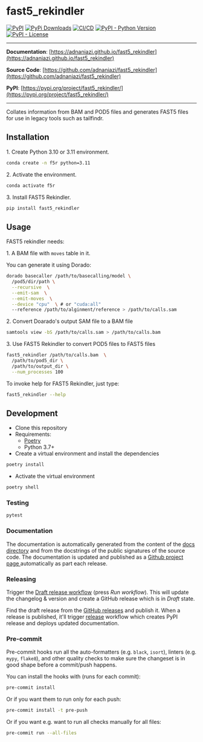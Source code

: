 # fast5_rekindler

[![PyPI](https://img.shields.io/pypi/v/fast5_rekindler?style=flat-square)](https://pypi.python.org/pypi/fast5_rekindler/)
[![PyPi Downloads](https://img.shields.io/pypi/dm/fast5_rekindler)](https://pypistats.org/packages/fast5_rekindler)
[![CI/CD](https://github.com/adnaniazi/fast5_rekindler/actions/workflows/release.yml/badge.svg)](https://github.com/adnaniazi/fast5_rekindler/actions/workflows/release.yml)
[![PyPI - Python Version](https://img.shields.io/pypi/pyversions/fast5_rekindler?style=flat-square)](https://pypi.python.org/pypi/fast5_rekindler/)
[![PyPI - License](https://img.shields.io/pypi/l/fast5_rekindler?style=flat-square)](https://pypi.python.org/pypi/fast5_rekindler/)


---

**Documentation**: [https://adnaniazi.github.io/fast5_rekindler](https://adnaniazi.github.io/fast5_rekindler)

**Source Code**: [https://github.com/adnaniazi/fast5_rekindler](https://github.com/adnaniazi/fast5_rekindler)

**PyPI**: [https://pypi.org/project/fast5_rekindler/](https://pypi.org/project/fast5_rekindler/)

---

Collates information from BAM and POD5 files and generates FAST5 files for use in legacy tools such as tailfindr.

## Installation

1\. Create Python 3.10 or 3.11 environment.
  
 ```bash
 conda create -n f5r python=3.11
 ```
 
2\. Activate the environment.

 ```bash
 conda activate f5r 
 ```

3\. Install FAST5 Rekindler.

 ```bash
 pip install fast5_rekindler
 ```

## Usage
FAST5 rekindler needs:

1\. A BAM file with `moves` table in it.

You can generate it using Dorado:
```sh
dorado basecaller /path/to/basecalling/model \
  /pod5/dir/path \
  --recursive  \
  --emit-sam  \
  --emit-moves  \
  --device "cpu"  \ # or "cuda:all"
  --reference /path/to/alginment/reference > /path/to/calls.sam
```

2\. Convert Doarado's output SAM file to a BAM file
```sh
samtools view -bS /path/to/calls.sam > /path/to/calls.bam
```

3\. Use FAST5 Rekindler to convert POD5 files to FAST5 files

```sh
fast5_rekindler /path/to/calls.bam  \
  /path/to/pod5_dir \
  /path/to/output_dir \
  --num_processes 100
```

To invoke help for FAST5 Rekindler, just type:

```sh
fast5_rekindler --help
```

## Development

* Clone this repository
* Requirements:
  * [Poetry](https://python-poetry.org/)
  * Python 3.7+
* Create a virtual environment and install the dependencies

```sh
poetry install
```

* Activate the virtual environment

```sh
poetry shell
```

### Testing

```sh
pytest
```

### Documentation

The documentation is automatically generated from the content of the [docs directory](./docs) and from the docstrings
 of the public signatures of the source code. The documentation is updated and published as a [Github project page
 ](https://pages.github.com/) automatically as part each release.

### Releasing

Trigger the [Draft release workflow](https://github.com/adnaniazi/fast5_rekindler/actions/workflows/draft_release.yml)
(press _Run workflow_). This will update the changelog & version and create a GitHub release which is in _Draft_ state.

Find the draft release from the
[GitHub releases](https://github.com/adnaniazi/fast5_rekindler/releases) and publish it. When
 a release is published, it'll trigger [release](https://github.com/adnaniazi/fast5_rekindler/blob/master/.github/workflows/release.yml) workflow which creates PyPI
 release and deploys updated documentation.

### Pre-commit

Pre-commit hooks run all the auto-formatters (e.g. `black`, `isort`), linters (e.g. `mypy`, `flake8`), and other quality
 checks to make sure the changeset is in good shape before a commit/push happens.

You can install the hooks with (runs for each commit):

```sh
pre-commit install
```

Or if you want them to run only for each push:

```sh
pre-commit install -t pre-push
```

Or if you want e.g. want to run all checks manually for all files:

```sh
pre-commit run --all-files
```
